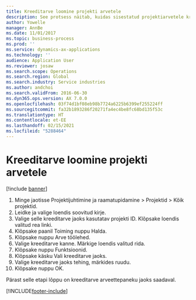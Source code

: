 ```yaml
---
title: Kreeditarve loomine projekti arvetele
description: See protsess näitab, kuidas sisestatud projektiarvetele kreeditarve luua.
author: Yowelle
manager: AnnBe
ms.date: 11/01/2017
ms.topic: business-process
ms.prod: ''
ms.service: dynamics-ax-applications
ms.technology: ''
audience: Application User
ms.reviewer: josaw
ms.search.scope: Operations
ms.search.region: Global
ms.search.industry: Service industries
ms.author: andchoi
ms.search.validFrom: 2016-06-30
ms.dyn365.ops.version: AX 7.0.0
ms.openlocfilehash: 03f74d1bf08eb98b7724a6225b6399ef255224ff
ms.sourcegitcommit: fa32b1893286f20271fa4ec4be8fc68bd135f53c
ms.translationtype: HT
ms.contentlocale: et-EE
ms.lasthandoff: 02/15/2021
ms.locfileid: "5288464"
---
```

# <a name="create-a-credit-note-on-project-invoices"></a>Kreeditarve loomine projekti arvetele

[!include [banner](../../includes/banner.md)]

1. Minge jaotisse Projektijuhtimine ja raamatupidamine > Projektid > Kõik projektid. 
2. Leidke ja valige loendis soovitud kirje. 
3. Valige selle kreeditarve jaoks kasutatav projekti ID. Klõpsake loendis valitud rea linki. 
4. Klõpsake paanil Toiming nuppu Halda. 
5. Klõpsake nuppu Arve töölehed. 
6. Valige kreeditarve kanne. Märkige loendis valitud rida. 
7. Klõpsake nuppu Funktsioonid. 
8. Klõpsake käsku Vali kreeditarve jaoks. 
9. Valige kreeditarve jaoks tehing, märkides ruudu.
10. Klõpsake nuppu OK. 

Pärast selle etapi lõppu on kreeditarve arveettepaneku jaoks saadaval.


[!INCLUDE[footer-include](../../includes/footer-banner.md)]